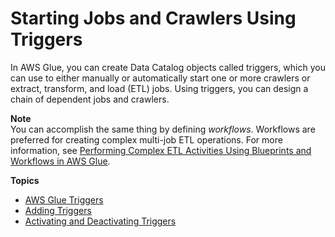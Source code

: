 # Starting Jobs and Crawlers Using Triggers<a name="trigger-job"></a>

In AWS Glue, you can create Data Catalog objects called triggers, which you can use to either manually or automatically start one or more crawlers or extract, transform, and load \(ETL\) jobs\. Using triggers, you can design a chain of dependent jobs and crawlers\.

**Note**  
You can accomplish the same thing by defining *workflows*\. Workflows are preferred for creating complex multi\-job ETL operations\. For more information, see [Performing Complex ETL Activities Using Blueprints and Workflows in AWS Glue](orchestrate-using-workflows.md)\.

**Topics**
+ [AWS Glue Triggers](about-triggers.md)
+ [Adding Triggers](console-triggers.md)
+ [Activating and Deactivating Triggers](activate-triggers.md)